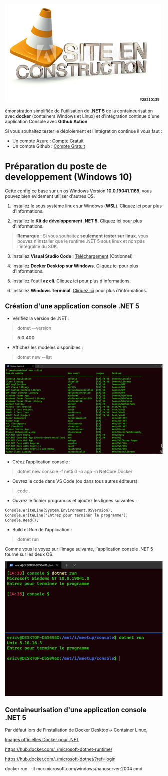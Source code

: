 

![OIP](pictures\oip.jpg)

émonstration simplifiée de l'utilisation de **.NET 5** de la containeurisation avec **docker** (containers Windows et Linux) et d'intégration continue d'une application Console avec **Github Action**

Si vous souhaitez tester le déploiement et l'intégration continue il vous faut :

- Un compte Azure : [Compte Gratuit](https://azure.microsoft.com/fr-fr/free/)
- Un compte Github : [Compte Gratuit](https://github.com/)


# Préparation du poste de developpement (Windows 10)

Cette config ce base sur un os Windows Version **10.0.19041.1165**, vous pouvez bien évidement utiliser d'autres OS.

1. Installez le sous système linux sur Windows (**WSL**). [Cliquez ici](https://docs.microsoft.com/fr-fr/windows/wsl/install-win10) pour plus d'informations.

2. Installez le **Kit de développement .NET 5**. [Cliquez ici](https://docs.microsoft.com/fr-fr/windows/wsl/install-win10) pour plus d'informations.

> **Remarque** : Si vous souhaitez **seulement tester sur linux**, vous pouvez n'installer que le runtime .NET 5 sous linux et non pas l'intégralité du SDK.
>
3. Installez **Visual Studio Code** : [Téléchargement](https://code.visualstudio.com/) (Optionnel)

4. Installez **Docker Desktop sur Windows**. [Cliquez ici](https://docs.docker.com/desktop/windows/install/) pour plus d'informations.

5. Installez l'outil **az cli**. [Cliquez ici](https://docs.microsoft.com/fr-fr/cli/azure/install-azure-cli-windows?tabs=azure-cli) pour plus d'informations.

6. Installez **Windows Terminal**. [Cliquez ici](https://docs.microsoft.com/fr-fr/windows/terminal/get-started) pour plus d'informations.


## Création d'une application console .NET 5

- Vérifiez la version de .NET : 
>dotnet --version 

>**5.0.400**
- Affichez les modèles disponibles : 
>dotnet new --list

![Modeles](pictures\Modeles.png)

- Créez l’application console :
> dotnet new console -f net5.0 -o app -n NetCore.Docker

- Ouvrez le code dans VS Code (ou dans tous autres éditeurs): 
> code  .

- Ouvrez le fichier program.cs et ajoutez les lignes suivantes : 
```CSHARP
Console.WriteLine(System.Environment.OSVersion);
Console.WriteLine("Entrez pour terminer le programme");
Console.Read();
```

- Build et Run de l’application : 
> dotnet run

Comme vous le voyez sur l'image suivante, l'application console .NET 5 tourne sur les deux OS.

![console](pictures\console.png)


## Containeurisation d'une application console .NET 5

Par défaut lors de l'installation de Docker Desktop-> Container Linux,


[Images officielles Docker pour .NET ](https://docs.microsoft.com/fr-fr/dotnet/architecture/microservices/net-core-net-framework-containers/official-net-docker-images)

https://hub.docker.com/_/microsoft-dotnet-runtime/


https://hub.docker.com/_/microsoft-dotnet/?ref=login

docker run --it mcr.microsoft.com/windows/nanoserver:2004 cmd
